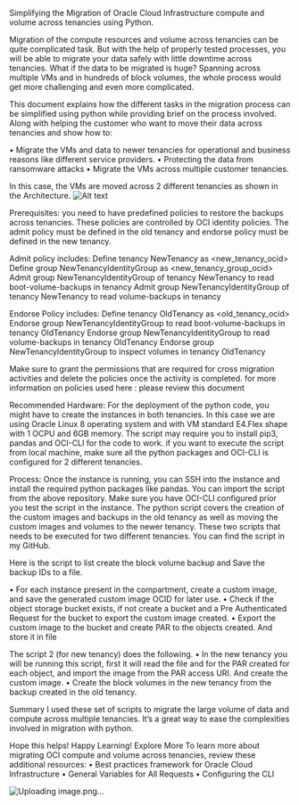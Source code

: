 Simplifying the Migration of Oracle Cloud Infrastructure compute and volume across tenancies using Python.

Migration of the compute resources and volume across tenancies can be quite complicated task. But with the help of properly tested processes, you will be able to migrate your data safely with little downtime across tenancies. What if the data to be migrated is huge? Spanning across multiple VMs and in hundreds of block volumes, the whole process would get more challenging and even more complicated.

This document explains how the different tasks in the migration process can be simplified using python while providing brief on the process involved. Along with helping the customer who want to move their data across tenancies and show how to:

•	Migrate the VMs and data to newer tenancies for operational and business reasons like different service providers.
•	Protecting the data from ransomware attacks
•	 Migrate the VMs across multiple customer tenancies.

In this case, the VMs are moved across 2 different tenancies as shown in the Architecture.
![Alt text](https://oradocs-prodapp.cec.ocp.oraclecloud.com/documents/fileview/D925874BC19A4CEABA18A5194462ED4162D0F381CB15/_cross_tenancy_migration.png)
 

Prerequisites:
you need to have predefined policies to restore the backups across tenancies. These policies are controlled by OCI identity policies. The admit policy must be defined in the old tenancy and endorse policy must be defined in the new tenancy.

Admit policy includes:
Define tenancy NewTenancy as <new_tenancy_ocid>
Define group NewTenancyIdentityGroup as <new_tenancy_group_ocid>
Admit group NewTenancyIdentityGroup of tenancy NewTenancy to read boot-volume-backups in tenancy
Admit group NewTenancyIdentityGroup of tenancy NewTenancy to read volume-backups in tenancy 

Endorse Policy includes:
Define tenancy OldTenancy as <old_tenancy_ocid>
Endorse group NewTenancyIdentityGroup to read boot-volume-backups in tenancy OldTenancy
Endorse group NewTenancyIdentityGroup to read volume-backups in tenancy OldTenancy
Endorse group NewTenancyIdentityGroup to inspect volumes in tenancy OldTenancy

Make sure to grant the permissions that are required for cross migration activities and  delete the policies once the activity is completed.
for more information on policies used here : please review this document 

Recommended Hardware:
For the deployment of the python code, you might have to create the instances in both tenancies. In this case we are using Oracle Linux 8 operating system and with VM standard E4.Flex shape with 1 OCPU and 6GB memory. The script may require you to install pip3, pandas and OCI-CLI for the code to work.
if you want to execute the script from local machine, make sure all the python packages and OCI-CLI is configured for 2 different tenancies.

Process:
Once the instance is running, you can SSH into the instance and install the required python packages like pandas. You can import the script from the above repository. Make sure you have OCI-CLI configured prior you test the script in the instance. The python script covers the creation of the custom images and backups in the old tenancy as well as moving the custom images and volumes to the newer tenancy. These  two scripts that needs to be executed for two different tenancies. You can find the script in my GitHub.


Here is the script to list create the block volume backup and  Save the backup IDs to a file.

•	For each instance present in the compartment, create a custom image, and save the generated custom image OCID for later use.
•	Check if the object storage bucket exists, if not create a bucket and a Pre Authenticated Request for the bucket to export the custom image created.
•	Export the custom image to the bucket and create PAR to the objects created. And store it in file

The script 2 (for new tenancy) does the following.
•	In the new tenancy you will be running this script, first it will read the file and for the PAR created for each object, and import the image from the PAR access URI. And create the custom image.
•	Create the block volumes in the new tenancy from the backup created  in the old tenancy.

Summary
I used these set of scripts to migrate the large volume of data and compute across multiple tenancies. It’s a great way to ease the complexities involved in migration with python.

Hope this helps! Happy Learning!
Explore More
To learn more about migrating OCI compute and volume across tenancies, review these additional resources:
•	Best practices framework for Oracle Cloud Infrastructure
•	General Variables for All Requests
•	Configuring the CLI


![Uploading image.png…]()
